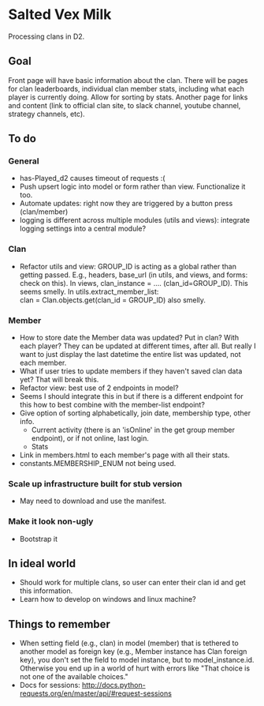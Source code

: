 # Salted Vex Milk
Processing clans in D2.

## Goal
Front page will have basic information about the clan. There will be pages for clan leaderboards, individual clan member stats, including what each player is currently doing.  Allow for sorting by stats. Another page for links and content (link to official clan site, to slack channel, youtube channel, strategy channels, etc).

## To do
### General
- has-Played_d2 causes timeout of requests :(
- Push upsert logic into model or form rather than view. Functionalize it too.
- Automate updates: right now they are triggered by a button press (clan/member)
- logging is different across multiple modules (utils and views):
    integrate logging settings into a central module?

### Clan
- Refactor utils and view: GROUP_ID is acting as a global rather than getting passed. E.g., headers, base_url (in utils, and views, and forms: check on this). In views, clan_instance =  .... (clan_id=GROUP_ID). This seems smelly. In utils.extract_member_list:     
    clan = Clan.objects.get(clan_id = GROUP_ID)
also smelly.

### Member
- How to store date the Member data was updated? Put in clan? With each player? They can be updated at different times, after all. But really I want to just display the last datetime the entire list was updated, not each member.
- What if user tries to update members if they haven't saved clan data yet? That will break this.
- Refactor view: best use of 2 endpoints in model?
- Seems I should integrate this in but if there is a different endpoint for this how to best combine with the member-list endpoint?
- Give option of sorting alphabetically, join date, membership type, other info.
    - Current activity (there is an 'isOnline' in the get group member endpoint), or if not online, last login.
    - Stats
- Link in members.html to each member's page with all their stats.
- constants.MEMBERSHIP_ENUM not being used.

### Scale up infrastructure built for stub version
- May need to download and use the manifest.

### Make it look non-ugly
- Bootstrap it

## In ideal world
- Should work for multiple clans, so user can enter their clan id and get this information.
- Learn how to develop on windows and linux machine?

## Things to remember
- When setting field (e.g., clan) in model (member) that is tethered to another model as foreign key (e.g., Member instance has Clan foreign key), you don't set the field to model instance, but to model_instance.id. Otherwise you end up in a world of hurt with errors like "That choice is not one of the available choices."
- Docs for sessions: http://docs.python-requests.org/en/master/api/#request-sessions
